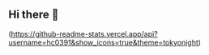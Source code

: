 ## Hi there 👋

<!--
**hc0391/hc0391** is a ✨ _special_ ✨ repository because its `README.md` (this file) appears on your GitHub profile.

Here are some ideas to get you started:

- 🔭 I’m currently working on ...2077
- 🌱 I’m currently learning ...2077
- 👯 I’m looking to collaborate on ...2077
- 🤔 I’m looking for help with ...2077
- 💬 Ask me about ...2077
- 📫 How to reach me: ...2077
- 😄 Pronouns: ...2077
- ⚡ Fun fact: ...2077 ?
-->
(https://github-readme-stats.vercel.app/api?username=hc0391&show_icons=true&theme=tokyonight)
